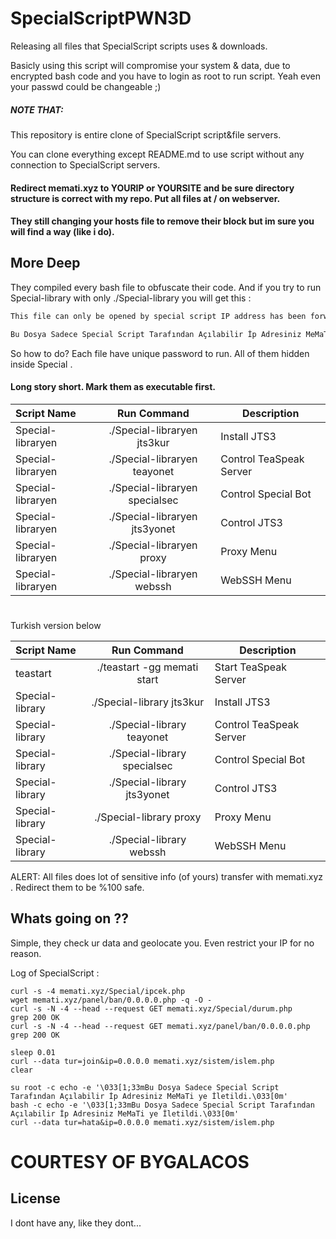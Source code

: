 # SpecialScriptPWN3D

Releasing all files that SpecialScript scripts uses & downloads.

Basicly using this script will compromise your system & data, due to encrypted bash code and you have to login as root to run script. Yeah even your passwd could be changeable ;)

##### NOTE THAT: 

This repository is entire clone of SpecialScript script&file servers. 

You can clone everything except README.md to use script without any connection to SpecialScript servers.
 
#### Redirect memati.xyz to YOURIP or YOURSITE and be sure directory structure is correct with my repo. Put all files at / on webserver.

#### They still changing your hosts file to remove their block but im sure you will find a way (like i do).

## More Deep

They compiled every bash file to obfuscate their code. And if you try to run Special-library with only ./Special-library you will get this :



```bash
This file can only be opened by special script IP address has been forwarded to MeMaTi.

Bu Dosya Sadece Special Script Tarafından Açılabilir İp Adresiniz MeMaTi ye İletildi.
```
So how to do? Each file have unique password to run. All of them hidden inside Special .


#### Long story short. Mark them as executable first.

| Script Name  | Run Command  | Description |
| :------------ |:---------------:| ----- |
|Special-libraryen|./Special-libraryen jts3kur|Install JTS3|
|Special-libraryen|./Special-libraryen teayonet|Control TeaSpeak Server|
|Special-libraryen|./Special-libraryen specialsec|Control Special Bot|
|Special-libraryen|./Special-libraryen jts3yonet|Control JTS3|
|Special-libraryen|./Special-libraryen proxy|Proxy Menu|
|Special-libraryen|./Special-libraryen webssh|WebSSH Menu|

#

 Turkish version below


| Script Name  | Run Command  | Description |
| :------------ |:---------------:| ----- |
|teastart| ./teastart -gg memati start|Start TeaSpeak Server|
|Special-library|./Special-library jts3kur|Install JTS3|
|Special-library|./Special-library teayonet|Control TeaSpeak Server|
|Special-library|./Special-library specialsec|Control Special Bot|
|Special-library|./Special-library jts3yonet|Control JTS3|
|Special-library|./Special-library proxy|Proxy Menu|
|Special-library|./Special-library webssh|WebSSH Menu|

ALERT: All files does lot of sensitive info (of yours) transfer with memati.xyz . Redirect them to be %100 safe. 

## Whats going on ??

Simple, they check ur data and geolocate you. Even restrict your IP for no reason.

Log of SpecialScript :

```
curl -s -4 memati.xyz/Special/ipcek.php
wget memati.xyz/panel/ban/0.0.0.0.php -q -O -
curl -s -N -4 --head --request GET memati.xyz/Special/durum.php
grep 200 OK
curl -s -N -4 --head --request GET memati.xyz/panel/ban/0.0.0.0.php
grep 200 OK

sleep 0.01
curl --data tur=join&ip=0.0.0.0 memati.xyz/sistem/islem.php
clear

su root -c echo -e '\033[1;33mBu Dosya Sadece Special Script Tarafından Açılabilir İp Adresiniz MeMaTi ye İletildi.\033[0m'
bash -c echo -e '\033[1;33mBu Dosya Sadece Special Script Tarafından Açılabilir İp Adresiniz MeMaTi ye İletildi.\033[0m'
curl --data tur=hata&ip=0.0.0.0 memati.xyz/sistem/islem.php
```

# COURTESY OF BYGALACOS


## License
I dont have any, like they dont...
